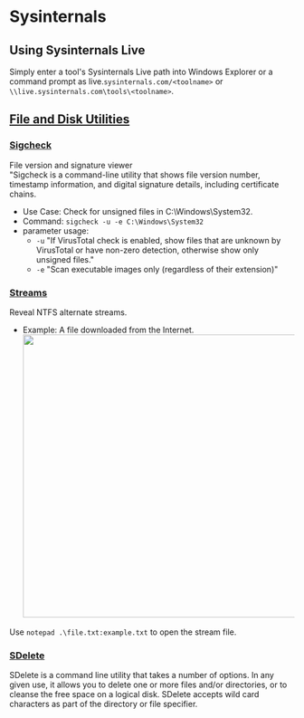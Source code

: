 # Sysinternals
## Using Sysinternals Live
Simply enter a tool's Sysinternals Live path into Windows Explorer or a command prompt as live.```sysinternals.com/<toolname>``` or ```\\live.sysinternals.com\tools\<toolname>```.

## [File and Disk Utilities](https://learn.microsoft.com/en-us/sysinternals/downloads/file-and-disk-utilities)

### [Sigcheck](https://learn.microsoft.com/en-us/sysinternals/downloads/sigcheck)
File version and signature viewer<br>
"Sigcheck is a command-line utility that shows file version number, timestamp information, and digital signature details, including certificate chains.<br>
- Use Case: Check for unsigned files in C:\Windows\System32.<br>
- Command: ```sigcheck -u -e C:\Windows\System32```<br>
- parameter usage:
    - `-u` "If VirusTotal check is enabled, show files that are unknown by VirusTotal or have non-zero detection, otherwise show only unsigned files."
    - `-e` "Scan executable images only (regardless of their extension)"<br>

### [Streams](https://learn.microsoft.com/en-us/sysinternals/downloads/streams)
Reveal NTFS alternate streams.<br>
 - Example: A file downloaded from the Internet.<br>
    <img src="https://assets.tryhackme.com/additional/sysinternals/streams2.png" width="500"><br>

Use `notepad .\file.txt:example.txt` to open the stream file.

### [SDelete](https://learn.microsoft.com/en-us/sysinternals/downloads/sdelete)
SDelete is a command line utility that takes a number of options. In any given use, it allows you to delete one or more files and/or directories, or to cleanse the free space on a logical disk. SDelete accepts wild card characters as part of the directory or file specifier.<br>





